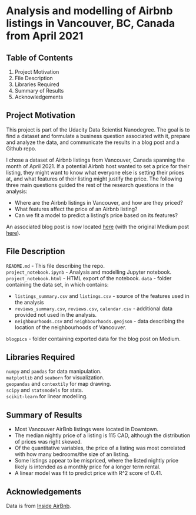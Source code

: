 # Analysis and modelling of Airbnb listings in Vancouver, BC, Canada from April 2021

## Table of Contents

1. Project Motivation
2. File Description
3. Libraries Required
4. Summary of Results
5. Acknowledgements

## Project Motivation

This project is part of the Udacity Data Scientist Nanodegree. The goal is to find a dataset and formulate a business question associated with it, prepare and analyze the data, and communicate the results in a blog post and a Github repo.

I chose a dataset of Airbnb listings from Vancouver, Canada spanning the month of April 2021. If a potential Airbnb host wanted to set a price for their listing, they might want to know what everyone else is setting their prices at, and what features of their listing might justify the price. The following three main questions guided the rest of the research questions in the analysis:

- Where are the Airbnb listings in Vancouver, and how are they priced?
- What features affect the price of an Airbnb listing?
- Can we fit a model to predict a listing’s price based on its features?

An associated blog post is now located [here](https://mixedconclusions.com/blog/dsnd_airbnb/)
(with the original Medium post [here](https://medium.com/@aKOwong/its-really-mostly-about-the-bedrooms-a-brief-saunter-into-a-month-of-airbnbs-in-vancouver-9106617cb9e9)).

## File Description

`README.md` - This file describing the repo.  
`project_notebook.ipynb` - Analysis and modelling Jupyter notebook.
`project_notebook.html` - HTML export of the notebook.
`data` - folder containing the data set, in which contains:

- `listings_summary.csv` and `listings.csv` - source of the features used in the analysis
- `reviews_summary.csv`, `reviews.csv`, `calendar.csv` - additional data provided not used in the analysis.
- `neighbourhoods.csv` and `neighbourhoods.geojson` - data describing the location of the neighbourhoods of Vancouver.

`blogpics` - folder containing exported data for the blog post on Medium.

## Libraries Required

`numpy` and `pandas` for data manipulation.  
`matplotlib` and `seaborn` for visualization.  
`geopandas` and `contextily` for map drawing.  
`scipy` and `statsmodels` for stats.  
`scikit-learn` for linear modelling.

## Summary of Results

- Most Vancouver AirBnb listings were located in Downtown.
- The median nightly price of a listing is 115 CAD, although the distribution of prices was right skewed.
- Of the quantitative variables, the price of a listing was most correlated with how many bedrooms/the size of an listing.
- Some listings appear to be mispriced, where the listed nightly price likely is intended as a monthly price for a longer term rental.
- A linear model was fit to predict price with R^2 score of 0.41.

## Acknowledgements

Data is from [Inside AirBnb](http://insideairbnb.com/).
